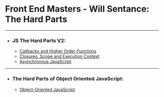 # Front End Masters - Will Sentance: The Hard Parts

---

- ### JS The Hard Parts V2:

  - [Callbacks and Higher Order Functions](src/JS%20The%20Hard%20Parts%20V2/callbacks-and-higher-order-functions.ts)
  - [Closures, Scope and Execution Context](src/JS%20The%20Hard%20Parts%20V2/closures-scope-and-execution-context.ts)
  - [Asynchronous JavaScript](src/JS%20The%20Hard%20Parts%20V2/asynchronous-javascript.ts)

---

- ### The Hard Parts of Object Oriented JavaScript:
  - [Object-Oriented JavaScript](src/The%20Hard%20Parts%20of%20Object%20Oriented%20JavaScript/object-oriented-javaScript.ts)

